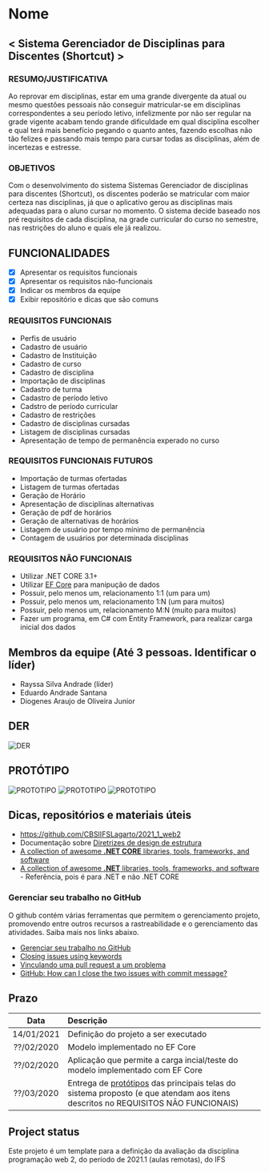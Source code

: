 
# Nome

## < Sistema Gerenciador de Disciplinas para Discentes (Shortcut) >

### RESUMO/JUSTIFICATIVA

  Ao reprovar em disciplinas, estar em uma grande divergente da atual ou mesmo questões pessoais não conseguir matricular-se em disciplinas correspondentes a seu período letivo, infelizmente por não ser regular na grade vigente acabam tendo grande dificuldade em qual disciplina escolher e qual terá mais benefício pegando o quanto antes, fazendo escolhas não tão felizes e passando mais tempo para cursar todas as disciplinas, além de incertezas e estresse. 
  
### OBJETIVOS

  Com o desenvolvimento do sistema Sistemas Gerenciador de disciplinas para discentes (Shortcut), os discentes poderão se matricular com maior certeza nas disciplinas, já que o aplicativo gerou as disciplinas mais adequadas para o aluno cursar no momento. O sistema decide baseado nos pré requisitos de cada disciplina, na grade curricular do curso no semestre, nas restrições do aluno e quais ele já realizou.

## FUNCIONALIDADES

- [x] Apresentar os requisitos funcionais
- [x] Apresentar os requisitos não-funcionais
- [x] Indicar os membros da equipe
- [x] Exibir repositório e dicas que são comuns

### REQUISITOS FUNCIONAIS

- Perfis de usuário
- Cadastro de usuário
- Cadastro de Instituição
- Cadastro de curso
- Cadastro de disciplina
- Importação de disciplinas
- Cadastro de turma
- Cadastro de período letivo
- Cadstro de período curricular
- Cadastro de restrições
- Cadastro de disciplinas cursadas
- Listagem de disciplinas cursadas
- Apresentação de tempo de permanência experado no curso

### REQUISITOS FUNCIONAIS FUTUROS

- Importação de turmas ofertadas
- Listagem de turmas ofertadas 
- Geração de Horário
- Apresentação de disciplinas alternativas
- Geração de pdf de horários 
- Geração de alternativas de horários
- Listagem de usuário por tempo mínimo de permanência
- Contagem de usuários por determinada disciplinas

### REQUISITOS NÃO FUNCIONAIS

- Utilizar .NET CORE 3.1+
- Utilizar [EF Core](https://docs.microsoft.com/pt-br/ef/core/) para manipução de dados
- Possuir, pelo menos um, relacionamento 1:1 (um para um)
- Possuir, pelo menos um, relacionamento 1:N (um para muitos)
- Possuir, pelo menos um, relacionamento M:N (muito para muitos)
- Fazer um programa, em C# com Entity Framework, para realizar carga inicial dos dados

## Membros da equipe (Até 3 pessoas. Identificar o líder)

- Rayssa Silva Andrade (líder)
- Eduardo Andrade Santana 
- Diogenes Araujo de Oliveira Junior

## DER

<img alt="DER" src="https://i.postimg.cc/YjKRh6Ld/der.jpg"/>

## PROTÓTIPO

<img alt="PROTOTIPO" src="https://i.postimg.cc/k4h3TrXd/19.png"/>
<img alt="PROTOTIPO" src="https://i.postimg.cc/tJZ0frYn/20.png"/>
<img alt="PROTOTIPO" src="https://i.postimg.cc/NF3hw1HJ/21.png"/>

## Dicas, repositórios e materiais úteis

- https://github.com/CBSIIFSLagarto/2021_1_web2
- Documentação sobre [Diretrizes de design de estrutura] 
- [A collection of awesome **.NET CORE** libraries, tools, frameworks, and software](https://github.com/thangchung/awesome-dotnet-core)
- [A collection of awesome **.NET** libraries, tools, frameworks, and software](https://github.com/quozd/awesome-dotnet) - Referência, pois é para .NET e não .NET CORE

### Gerenciar seu trabalho no GitHub

O github contém várias ferramentas que permitem o gerenciamento projeto, promovendo entre outros recursos a rastreabilidade e o gerenciamento das atividades. Saiba mais nos links abaixo.

- [Gerenciar seu trabalho no GitHub](https://docs.github.com/pt/free-pro-team@latest/github/managing-your-work-on-github)
- [Closing issues using keywords](https://docs.github.com/en/enterprise/2.16/user/github/managing-your-work-on-github/closing-issues-using-keywords)
- [Vinculando uma pull request a um problema](https://docs.github.com/pt/free-pro-team@latest/github/managing-your-work-on-github/linking-a-pull-request-to-an-issue)
- [GitHub: How can I close the two issues with commit message?](https://stackoverflow.com/questions/60027222/github-how-can-i-close-the-two-issues-with-commit-message) 

## Prazo

Data | Descrição
:---:|:---
14/01/2021 | Definição do projeto a ser executado
??/02/2020 | Modelo implementado no EF Core
??/02/2020 | Aplicação que permite a carga incial/teste do modelo implementado com EF Core
??/03/2020 | Entrega de [protótipos](prototipos/prototipos.md) das principais telas do sistema proposto (e que atendam aos itens descritos no REQUISITOS NÃO FUNCIONAIS)

## Project status
Este projeto é um template para a definição da avaliação da disciplina programação web 2, do período de 2021.1 (aulas remotas), do IFS


[Diretrizes de design de estrutura]: https://docs.microsoft.com/pt-br/dotnet/standard/design-guidelines/
